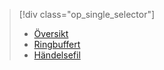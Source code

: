 > [!div class="op_single_selector"]
> * [Översikt](../articles/sql-database/sql-database-xevent-db-diff-from-svr.md)
> * [Ringbuffert](../articles/sql-database/sql-database-xevent-code-ring-buffer.md)
> * [Händelsefil](../articles/sql-database/sql-database-xevent-code-event-file.md)
> 
> 

